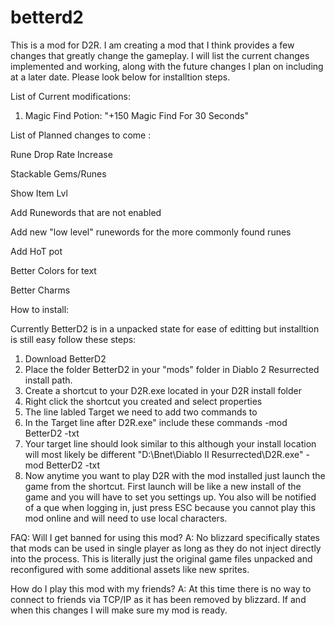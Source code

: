 # betterd2
This is a mod for D2R. I am creating a mod that I think provides a few changes that greatly change the gameplay. I will list the current changes implemented and working, along with the future changes I plan on including at a later date. Please look below for installtion steps.

List of Current modifications:

1. Magic Find Potion: "+150 Magic Find For 30 Seconds"

List of Planned changes to come :

Rune Drop Rate Increase

Stackable Gems/Runes

Show Item Lvl

Add Runewords that are not enabled

Add new "low level" runewords for the more commonly found runes

Add HoT pot

Better Colors for text

Better Charms


How to install:

Currently BetterD2 is in a unpacked state for ease of editting but installtion is still easy follow these steps:
1. Download BetterD2
2. Place the folder BetterD2 in your "mods" folder in Diablo 2 Resurrected install path.
3. Create a shortcut to your D2R.exe located in your D2R install folder
4. Right click the shortcut you created and select properties
5. The line labled Target we need to add two commands to
6. In the Target line after D2R.exe" include these commands  -mod BetterD2 -txt
7. Your target line should look similar to this although your install location will most likely be different "D:\Bnet\Diablo II Resurrected\D2R.exe" -mod BetterD2 -txt
8. Now anytime you want to play D2R with the mod installed just launch the game from the shortcut. First launch will be like a new install of the game and you will have to set you settings up. You also will be notified of a que when logging in, just press ESC because you cannot play this mod online and will need to use local characters.



FAQ:
Will I get banned for using this mod?
A: No blizzard specifically states that mods can be used in single player as long as they do not inject directly into the process. This is literally just the original game files unpacked and reconfigured with some additional assets like new sprites.

How do I play this mod with my friends?
A: At this time there is no way to connect to friends via TCP/IP as it has been removed by blizzard. If and when this changes I will make sure my mod is ready.


